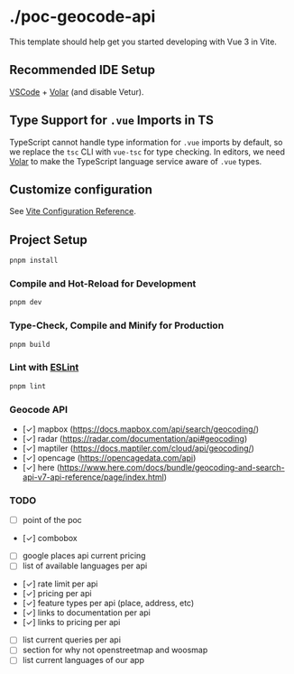 # ./poc-geocode-api

This template should help get you started developing with Vue 3 in Vite.

## Recommended IDE Setup

[VSCode](https://code.visualstudio.com/) + [Volar](https://marketplace.visualstudio.com/items?itemName=Vue.volar) (and disable Vetur).

## Type Support for `.vue` Imports in TS

TypeScript cannot handle type information for `.vue` imports by default, so we replace the `tsc` CLI with `vue-tsc` for type checking. In editors, we need [Volar](https://marketplace.visualstudio.com/items?itemName=Vue.volar) to make the TypeScript language service aware of `.vue` types.

## Customize configuration

See [Vite Configuration Reference](https://vite.dev/config/).

## Project Setup

```sh
pnpm install
```

### Compile and Hot-Reload for Development

```sh
pnpm dev
```

### Type-Check, Compile and Minify for Production

```sh
pnpm build
```

### Lint with [ESLint](https://eslint.org/)

```sh
pnpm lint
```

### Geocode API

- [✓] mapbox (https://docs.mapbox.com/api/search/geocoding/)
- [✓] radar (https://radar.com/documentation/api#geocoding)
- [✓] maptiler (https://docs.maptiler.com/cloud/api/geocoding/)
- [✓] opencage (https://opencagedata.com/api)
- [✓] here (https://www.here.com/docs/bundle/geocoding-and-search-api-v7-api-reference/page/index.html)

### TODO

- [ ] point of the poc
- [✓] combobox
- [ ] google places api current pricing
- [ ] list of available languages per api
- [✓] rate limit per api
- [✓] pricing per api
- [✓] feature types per api (place, address, etc)
- [✓] links to documentation per api
- [✓] links to pricing per api
- [ ] list current queries per api
- [ ] section for why not openstreetmap and woosmap
- [ ] list current languages of our app
